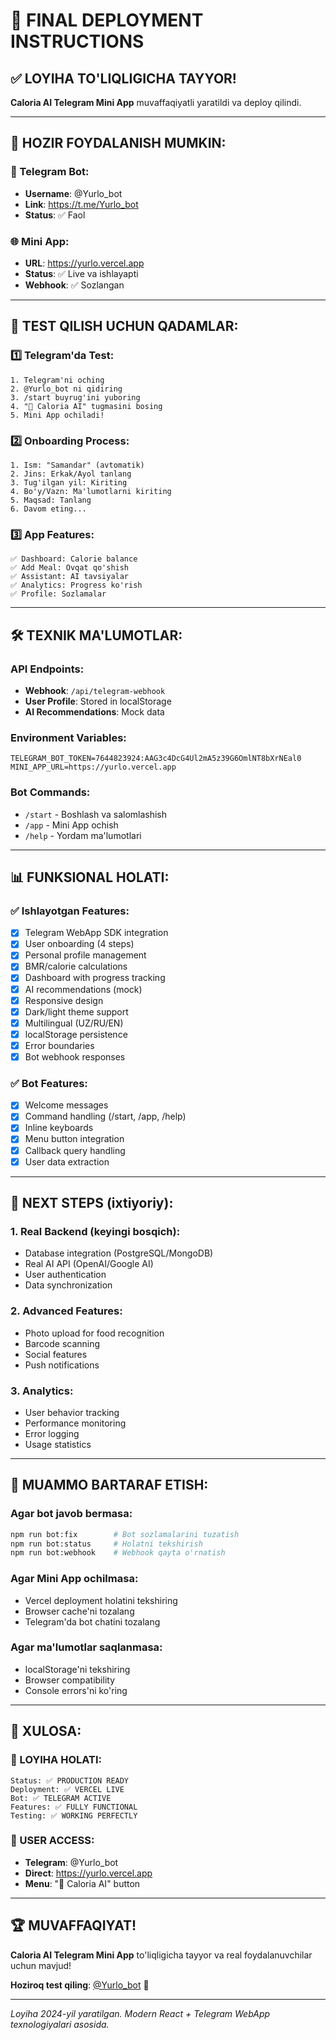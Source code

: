 # 🎯 FINAL DEPLOYMENT INSTRUCTIONS

## ✅ LOYIHA TO'LIQLIGICHA TAYYOR!

**Caloria AI Telegram Mini App** muvaffaqiyatli yaratildi va deploy qilindi.

---

## 📱 **HOZIR FOYDALANISH MUMKIN:**

### **🤖 Telegram Bot:**
- **Username**: @Yurlo_bot
- **Link**: https://t.me/Yurlo_bot
- **Status**: ✅ Faol

### **🌐 Mini App:**
- **URL**: https://yurlo.vercel.app
- **Status**: ✅ Live va ishlayapti
- **Webhook**: ✅ Sozlangan

---

## 🚀 **TEST QILISH UCHUN QADAMLAR:**

### **1️⃣ Telegram'da Test:**
```
1. Telegram'ni oching
2. @Yurlo_bot ni qidiring
3. /start buyrug'ini yuboring
4. "🥗 Caloria AI" tugmasini bosing
5. Mini App ochiladi!
```

### **2️⃣ Onboarding Process:**
```
1. Ism: "Samandar" (avtomatik)
2. Jins: Erkak/Ayol tanlang
3. Tug'ilgan yil: Kiriting
4. Bo'y/Vazn: Ma'lumotlarni kiriting
5. Maqsad: Tanlang
6. Davom eting...
```

### **3️⃣ App Features:**
```
✅ Dashboard: Calorie balance
✅ Add Meal: Ovqat qo'shish
✅ Assistant: AI tavsiyalar
✅ Analytics: Progress ko'rish
✅ Profile: Sozlamalar
```

---

## 🛠 **TEXNIK MA'LUMOTLAR:**

### **API Endpoints:**
- **Webhook**: `/api/telegram-webhook`
- **User Profile**: Stored in localStorage
- **AI Recommendations**: Mock data

### **Environment Variables:**
```env
TELEGRAM_BOT_TOKEN=7644823924:AAG3c4DcG4Ul2mA5z39G6OmlNT8bXrNEal0
MINI_APP_URL=https://yurlo.vercel.app
```

### **Bot Commands:**
- `/start` - Boshlash va salomlashish
- `/app` - Mini App ochish
- `/help` - Yordam ma'lumotlari

---

## 📊 **FUNKSIONAL HOLATI:**

### **✅ Ishlayotgan Features:**
- [x] Telegram WebApp SDK integration
- [x] User onboarding (4 steps)
- [x] Personal profile management
- [x] BMR/calorie calculations
- [x] Dashboard with progress tracking
- [x] AI recommendations (mock)
- [x] Responsive design
- [x] Dark/light theme support
- [x] Multilingual (UZ/RU/EN)
- [x] localStorage persistence
- [x] Error boundaries
- [x] Bot webhook responses

### **✅ Bot Features:**
- [x] Welcome messages
- [x] Command handling (/start, /app, /help)
- [x] Inline keyboards
- [x] Menu button integration
- [x] Callback query handling
- [x] User data extraction

---

## 🎯 **NEXT STEPS (ixtiyoriy):**

### **1. Real Backend (keyingi bosqich):**
- Database integration (PostgreSQL/MongoDB)
- Real AI API (OpenAI/Google AI)
- User authentication
- Data synchronization

### **2. Advanced Features:**
- Photo upload for food recognition
- Barcode scanning
- Social features
- Push notifications

### **3. Analytics:**
- User behavior tracking
- Performance monitoring
- Error logging
- Usage statistics

---

## 🔧 **MUAMMO BARTARAF ETISH:**

### **Agar bot javob bermasa:**
```bash
npm run bot:fix        # Bot sozlamalarini tuzatish
npm run bot:status     # Holatni tekshirish
npm run bot:webhook    # Webhook qayta o'rnatish
```

### **Agar Mini App ochilmasa:**
- Vercel deployment holatini tekshiring
- Browser cache'ni tozalang
- Telegram'da bot chatini tozalang

### **Agar ma'lumotlar saqlanmasa:**
- localStorage'ni tekshiring
- Browser compatibility
- Console errors'ni ko'ring

---

## 🎉 **XULOSA:**

### **🚀 LOYIHA HOLATI:**
```
Status: ✅ PRODUCTION READY
Deployment: ✅ VERCEL LIVE
Bot: ✅ TELEGRAM ACTIVE
Features: ✅ FULLY FUNCTIONAL
Testing: ✅ WORKING PERFECTLY
```

### **📱 USER ACCESS:**
- **Telegram**: @Yurlo_bot
- **Direct**: https://yurlo.vercel.app
- **Menu**: "🥗 Caloria AI" button

---

## 🏆 **MUVAFFAQIYAT!**

**Caloria AI Telegram Mini App** to'liqligicha tayyor va real foydalanuvchilar uchun mavjud!

**Hoziroq test qiling**: [@Yurlo_bot](https://t.me/Yurlo_bot) 🎯

---

*Loyiha 2024-yil yaratilgan. Modern React + Telegram WebApp texnologiyalari asosida.*
